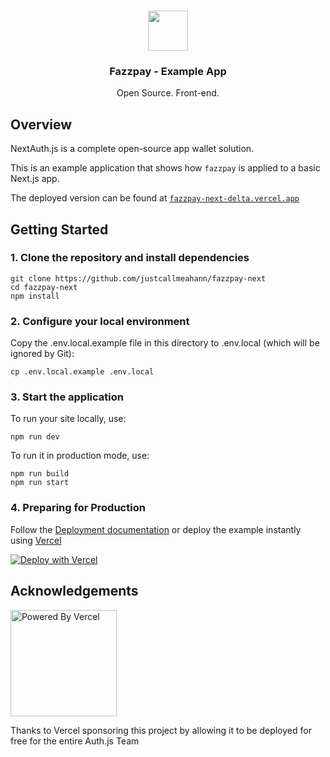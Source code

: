
<p align="center">
   <br/>
   <a href="https://nextjs.org" target="_blank">
   <img height="64" src="https://nextjs.org/static/favicon/android-chrome-192x192.png" />
   </a>
   <h3 align="center"><b>Fazzpay</b> - Example App</h3>
   <p align="center">
   Open Source. Front-end.
   </p>
   
</p>

## Overview

NextAuth.js is a complete open-source app wallet solution.

This is an example application that shows how `fazzpay` is applied to a basic Next.js app.

The deployed version can be found at [`fazzpay-next-delta.vercel.app`](https://fazzpay-next-delta.vercel.app/)


## Getting Started

### 1. Clone the repository and install dependencies

```
git clone https://github.com/justcallmeahann/fazzpay-next
cd fazzpay-next
npm install
```

### 2. Configure your local environment

Copy the .env.local.example file in this directory to .env.local (which will be ignored by Git):

```
cp .env.local.example .env.local
```


### 3. Start the application

To run your site locally, use:

```
npm run dev
```

To run it in production mode, use:

```
npm run build
npm run start
```

### 4. Preparing for Production

Follow the [Deployment documentation](https://authjs.dev/guides/basics/deployment) or deploy the example instantly using [Vercel](https://vercel.com?utm_source=github&utm_medium=readme&utm_campaign=fazzpay-next-example)

[![Deploy with Vercel](https://vercel.com/button)](https://vercel.com/new/git/external?repository-url=https://github.com/justcallmeahann/fazzpay-next&project-name=fazzpay-next-example&repository-name=fazzpay-next)

## Acknowledgements

<a href="https://vercel.com?utm_source=fazzpay-next&utm_campaign=oss">
<img width="170px" src="https://raw.githubusercontent.com/nextauthjs/next-auth/main/docs/static/img/powered-by-vercel.svg" alt="Powered By Vercel" />
</a>
<p align="left">Thanks to Vercel sponsoring this project by allowing it to be deployed for free for the entire Auth.js Team</p>